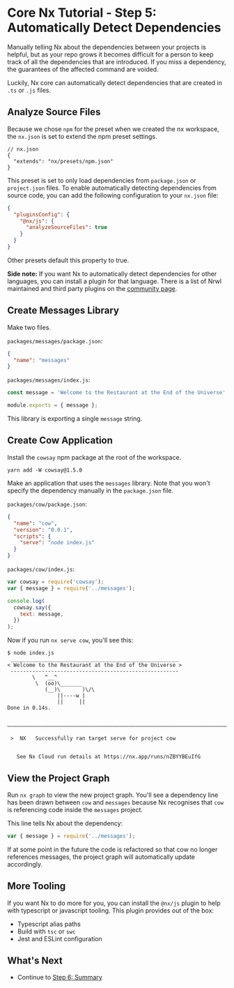 # Core Nx Tutorial - Step 5: Automatically Detect Dependencies

Manually telling Nx about the dependencies between your projects is helpful, but as your repo grows it becomes difficult for a person to keep track of all the dependencies that are introduced. If you miss a dependency, the guarantees of the affected command are voided.

Luckily, Nx core can automatically detect dependencies that are created in `.ts` or `.js` files.

## Analyze Source Files

Because we chose `npm` for the preset when we created the nx workspace, the `nx.json` is set to extend the npm preset settings.

```jsonc
// nx.json
{
  "extends": "nx/presets/npm.json"
}
```

This preset is set to only load dependencies from `package.json` or `project.json` files. To enable automatically detecting dependencies from source code, you can add the following configuration to your `nx.json` file:

```json
{
  "pluginsConfig": {
    "@nx/js": {
      "analyzeSourceFiles": true
    }
  }
}
```

Other presets default this property to true.

**Side note:** If you want Nx to automatically detect dependencies for other languages, you can install a plugin for that language. There is a list of Nrwl maintained and third party plugins on the [community page](/community#plugin-directory).

## Create Messages Library

Make two files.

`packages/messages/package.json`:

```json
{
  "name": "messages"
}
```

`packages/messages/index.js`:

```javascript
const message = 'Welcome to the Restaurant at the End of the Universe';

module.exports = { message };
```

This library is exporting a single `message` string.

## Create Cow Application

Install the `cowsay` npm package at the root of the workspace.

```shell
yarn add -W cowsay@1.5.0
```

Make an application that uses the `messages` library. Note that you won't specify the dependency manually in the `package.json` file.

`packages/cow/package.json`:

```json
{
  "name": "cow",
  "version": "0.0.1",
  "scripts": {
    "serve": "node index.js"
  }
}
```

`packages/cow/index.js`:

```javascript
var cowsay = require('cowsay');
var { message } = require('../messages');

console.log(
  cowsay.say({
    text: message,
  })
);
```

Now if you run `nx serve cow`, you'll see this:

```shell
$ node index.js
 ______________________________________________________
< Welcome to the Restaurant at the End of the Universe >
 ------------------------------------------------------
        \   ^__^
         \  (oo)\_______
            (__)\       )\/\
                ||----w |
                ||     ||
Done in 0.14s.

 ——————————————————————————————————————————————————————————————————————————————————————————————————————————————————————————————————————————————————

 >  NX   Successfully ran target serve for project cow


   See Nx Cloud run details at https://nx.app/runs/nZBYYBEuIfG
```

## View the Project Graph

Run `nx graph` to view the new project graph. You'll see a dependency line has been drawn between `cow` and `messages` because Nx recognises that `cow` is referencing code inside the `messages` project.

This line tells Nx about the dependency:

```javascript
var { message } = require('../messages');
```

If at some point in the future the code is refactored so that cow no longer references messages, the project graph will automatically update accordingly.

## More Tooling

If you want Nx to do more for you, you can install the `@nx/js` plugin to help with typescript or javascript tooling. This plugin provides out of the box:

- Typescript alias paths
- Build with `tsc` or `swc`
- Jest and ESLint configuration

## What's Next

- Continue to [Step 6: Summary](/core-tutorial/06-summary)
